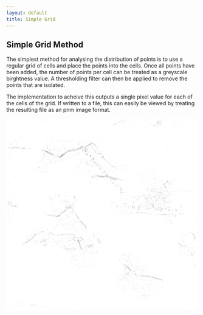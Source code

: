 ```yaml
---
layout: default
title: Simple Grid
---
```


## Simple Grid Method

The simplest method for analysing the distribution of points is to use a 
regular grid of cells and place the points into the cells. Once all points have 
been added, the number of points per cell can be treated as a greyscale 
birghtness value. A thresholding filter can then be applied to remove the 
points that are isolated.

The implementation to acheive this outputs a single pixel value for each of the 
cells of the grid. If written to a file, this can easily be viewed by treating 
the resulting file as an pnm image format.

![palm1 data from a grid analysis](infoposts/real_data/data_set1_grid.png)

<!--
Created:  Sat 21 Jun 2014 05:46 pm
-->
